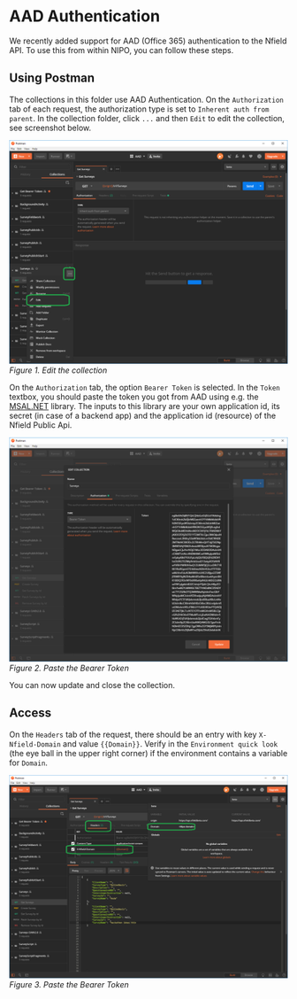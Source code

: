 # AAD Authentication

We recently added support for AAD (Office 365) authentication to the Nfield API. To
use this from within NIPO, you can follow these steps.

## Using Postman

The collections in this folder use AAD Authentication.
On the `Authorization` tab of each request, the authorization type is set to `Inherent auth from parent`.
In the collection folder, click `...` and then `Edit` to edit the collection, see screenshot below.

![Edit collection](edit-collection.png)
*Figure 1. Edit the collection*

On the `Authorization` tab, the option `Bearer Token` is selected.
In the `Token` textbox, you should paste the token you got from AAD using e.g. the [MSAL.NET](https://docs.microsoft.com/en-us/azure/active-directory/develop/msal-net-initializing-client-applications) library. The inputs to this library are your own application id, its secret (in case of a backend app) and the application id (resource) of the Nfield Public Api.

![Paste the Bearer Token](paste-bearer-token.png)
*Figure 2. Paste the Bearer Token*

You can now update and close the collection.

## Access

On the `Headers` tab of the request, there should be an entry with key `X-Nfield-Domain` and value `{{Domain}}`.
Verify in the `Environment quick look` (the eye ball in the upper right corner) if the environment contains a variable for `Domain`. 

![Paste the Bearer Token](x-nfield-domain.png)
*Figure 3. Paste the Bearer Token*
